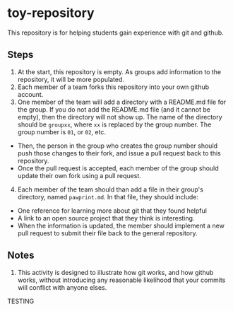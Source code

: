 # toy-repository
This repository is for helping students gain experience with git and github.

## Steps
1. At the start, this repository is empty. As groups add information to the repository, it will be more populated. 
2. Each member of a team forks this repository into your own github account. 
3. One member of the team will add a directory with a README.md file for the group. If you do not add the README.md file (and it cannot be empty), then the directory will not show up. The name of the directory should be `groupxx`, where `xx` is replaced by the group number. The group number is `01`, or `02`, etc. 
  - Then, the person in the group who creates the group number should push those changes to their fork, and issue a pull request back to this repository. 
  - Once the pull request is accepted, each member of the group should update their own fork using a pull request. 
4. Each member of the team should than add a file in their group's directory, named `pawprint.md`. In that file, they should include: 
  - One reference for learning more about git that they found helpful
  - A link to an open source project that they think is interesting. 
  - When the information is updated, the member should implement a new pull request to submit their file back to the general repository. 

  
## Notes
1. This activity is designed to illustrate how git works, and how github works, without introducing any reasonable likelihood that your commits will conflict with anyone elses. 

TESTING
